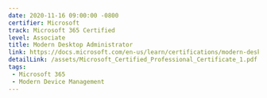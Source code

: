 ```yaml
---
date: 2020-11-16 09:00:00 -0800
certifier: Microsoft
track: Microsoft 365 Certified
level: Associate
title: Modern Desktop Administrator
link: https://docs.microsoft.com/en-us/learn/certifications/modern-desktop
detailLink: /assets/Microsoft_Certified_Professional_Certificate_1.pdf
tags: 
 - Microsoft 365
 - Modern Device Management
---
```

